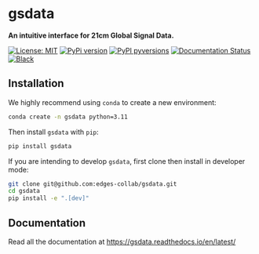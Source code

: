 # gsdata

**An intuitive interface for 21cm Global Signal Data.**

[![License: MIT](https://img.shields.io/badge/License-MIT-yellow.svg)](https://opensource.org/licenses/MIT)
[![PyPi version](https://badgen.net/pypi/v/gsdata/)](https://pypi.org/project/gsdata)
[![PyPI pyversions](https://img.shields.io/pypi/pyversions/gsdata.svg)](https://pypi.python.org/pypi/gsdata/)
[![Documentation Status](https://readthedocs.org/projects/gsdata/badge/?version=latest)](http://gsdata.readthedocs.io/?badge=latest)
[![Black](https://img.shields.io/badge/code%20style-black-000000.svg)](https://github.com/psf/black)

## Installation

We highly recommend using `conda` to create a new environment:

```bash
conda create -n gsdata python=3.11
```

Then install `gsdata` with `pip`:

```bash
pip install gsdata
```

If you are intending to develop `gsdata`, first clone then install in developer mode:


```bash
git clone git@github.com:edges-collab/gsdata.git
cd gsdata
pip install -e ".[dev]"
```


## Documentation

Read all the documentation at https://gsdata.readthedocs.io/en/latest/

